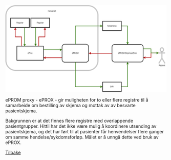 ![eprom](img/ePROM_proxy.png)


ePROM proxy - ePROX - gir muligheten for to eller flere registre til å samarbeide om bestilling av skjema og mottak av av besvarte pasientskjema. 

Bakgrunnen er at det finnes flere registre med overlappende pasientgrupper. Hittil har det ikke være mulig å koordinere utsending av pasientskjema, og det har ført til at pasienter får henvendelser flere ganger om samme hendelse/sykdomsforløp. Målet er å unngå dette ved bruk av ePROX. 



[Tilbake](./)
